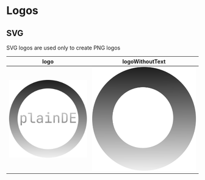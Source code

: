 # Logos

## SVG

SVG logos are used only to create PNG logos



| logo | logoWithoutText |
|:---:|:---:|
|![logo](./logo.png) | ![logoWithoutText](./logoWithoutText.png)|
